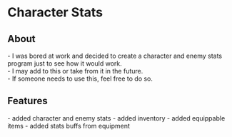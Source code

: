 # Character Stats

<h2>About</h2>
- I was bored at work and decided to create a character and enemy stats program just to see how it would work.<br>
- I may add to this or take from it in the future.<br>
- If someone needs to use this, feel free to do so.
<h2>Features</h2>
- added character and enemy stats
- added inventory
- added equippable items
- added stats buffs from equipment
